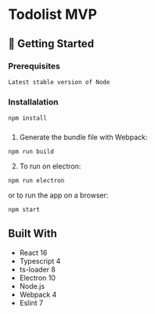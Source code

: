 # Todolist MVP

## 🚀 Getting Started

### Prerequisites
```
Latest stable version of Node
```
### Installalation

```
npm install
```
###
1) Generate the bundle file with Webpack:
```
npm run build
```
2) To run on electron:
```
npm run electron
```
or to run the app on a browser:
```
npm start
```

## Built With
* React 16
* Typescript 4
* ts-loader 8
* Electron 10
* Node.js
* Webpack 4
* Eslint 7